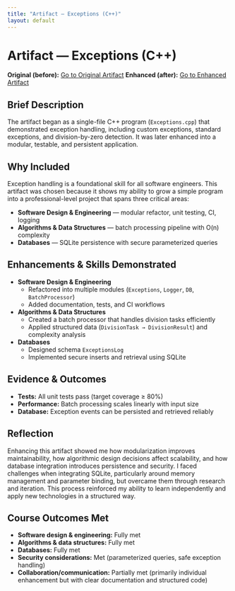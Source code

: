 ```yaml
---
title: "Artifact — Exceptions (C++)"
layout: default
---
```


# Artifact — Exceptions (C++)

**Original (before):** [Go to Original Artifact](https://github.com/Zedakins/CS-499-ePortfolio/tree/main/original_artifact)
**Enhanced (after):** [Go to Enhanced Artifact](https://github.com/Zedakins/CS-499-ePortfolio/tree/main/enhanced_artifact) 

## Brief Description
The artifact began as a single-file C++ program (`Exceptions.cpp`) that demonstrated exception handling, including custom exceptions, standard exceptions, and division-by-zero detection. It was later enhanced into a modular, testable, and persistent application.

## Why Included
Exception handling is a foundational skill for all software engineers. This artifact was chosen because it shows my ability to grow a simple program into a professional-level project that spans three critical areas:  
- **Software Design & Engineering** — modular refactor, unit testing, CI, logging  
- **Algorithms & Data Structures** — batch processing pipeline with O(n) complexity  
- **Databases** — SQLite persistence with secure parameterized queries  

## Enhancements & Skills Demonstrated
- **Software Design & Engineering**
  - Refactored into multiple modules (`Exceptions`, `Logger`, `DB`, `BatchProcessor`)
  - Added documentation, tests, and CI workflows
- **Algorithms & Data Structures**
  - Created a batch processor that handles division tasks efficiently
  - Applied structured data (`DivisionTask → DivisionResult`) and complexity analysis
- **Databases**
  - Designed schema `ExceptionsLog`
  - Implemented secure inserts and retrieval using SQLite

## Evidence & Outcomes
- **Tests:** All unit tests pass (target coverage ≥ 80%)  
- **Performance:** Batch processing scales linearly with input size  
- **Database:** Exception events can be persisted and retrieved reliably  

## Reflection
Enhancing this artifact showed me how modularization improves maintainability, how algorithmic design decisions affect scalability, and how database integration introduces persistence and security. I faced challenges when integrating SQLite, particularly around memory management and parameter binding, but overcame them through research and iteration. This process reinforced my ability to learn independently and apply new technologies in a structured way.

## Course Outcomes Met
- **Software design & engineering:** Fully met  
- **Algorithms & data structures:** Fully met  
- **Databases:** Fully met  
- **Security considerations:** Met (parameterized queries, safe exception handling)  
- **Collaboration/communication:** Partially met (primarily individual enhancement but with clear documentation and structured code)
